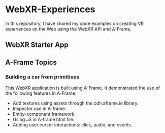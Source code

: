 # WebXR-Experiences

In this repository, I have shared my code examples on creating VR experiences on the Web using the WebXR API and A-Frame.

## WebXR Starter App


## A-Frame Topics


### Building a car from primitives

This WebXR application is built using A-Frame. It demonstrated the use of the following features in A-Frame:

* Add textures using assets through the cdn.aframe.io library.
* Inspector use in A-frame.
* Entity-component framework.
* Using JS in A-frame html file.
* Adding user cursor interactions: click, audio, and events.


